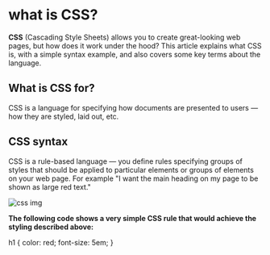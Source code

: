 # what is CSS?

**CSS** (Cascading Style Sheets) allows you to create great-looking web pages, but how does it work under the hood? This article explains what CSS is, with a simple syntax example, and also covers some key terms about the language.

## What is CSS for?
 CSS is a language for specifying how documents are presented to users — how they are styled, laid out, etc.


 ## CSS syntax
CSS is a rule-based language — you define rules specifying groups of styles that should be applied to particular elements or groups of elements on your web page. For example "I want the main heading on my page to be shown as large red text."

![css img](https://www.freetutorialsplus.com/css-tutorial/images/css-illustration.png)

**The following code shows a very simple CSS rule that would achieve the styling described above:**

h1 {
    color: red;
    font-size: 5em;
}